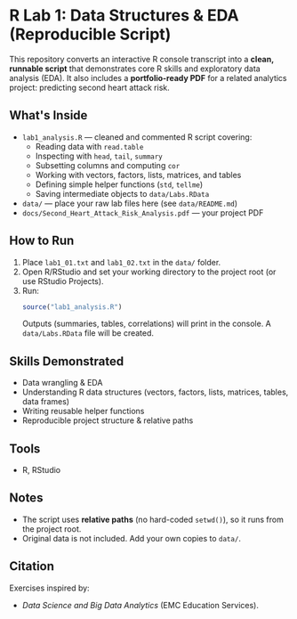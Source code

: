 # R Lab 1: Data Structures & EDA (Reproducible Script)

This repository converts an interactive R console transcript into a **clean, runnable script** that demonstrates core R skills and exploratory data analysis (EDA).
It also includes a **portfolio-ready PDF** for a related analytics project: predicting second heart attack risk.

## What's Inside
- `lab1_analysis.R` — cleaned and commented R script covering:
  - Reading data with `read.table`
  - Inspecting with `head`, `tail`, `summary`
  - Subsetting columns and computing `cor`
  - Working with vectors, factors, lists, matrices, and tables
  - Defining simple helper functions (`std`, `tellme`)
  - Saving intermediate objects to `data/Labs.RData`
- `data/` — place your raw lab files here (see `data/README.md`)
- `docs/Second_Heart_Attack_Risk_Analysis.pdf` — your project PDF

## How to Run
1. Place `lab1_01.txt` and `lab1_02.txt` in the `data/` folder.
2. Open R/RStudio and set your working directory to the project root (or use RStudio Projects).
3. Run:
   ```r
   source("lab1_analysis.R")
   ```
   Outputs (summaries, tables, correlations) will print in the console. A `data/Labs.RData` file will be created.

## Skills Demonstrated
- Data wrangling & EDA
- Understanding R data structures (vectors, factors, lists, matrices, tables, data frames)
- Writing reusable helper functions
- Reproducible project structure & relative paths

## Tools
- R, RStudio

## Notes
- The script uses **relative paths** (no hard-coded `setwd()`), so it runs from the project root.
- Original data is not included. Add your own copies to `data/`.

## Citation
Exercises inspired by:
- *Data Science and Big Data Analytics* (EMC Education Services).
